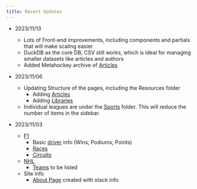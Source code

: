 ```yaml
---
title: Recent Updates
---
```


- 2023/11/13
  - Lots of Front-end improvements, including components and partials that will make scaling easier
  - DuckDB as the core DB, CSV still works, which is ideal for managing smaller datasets like articles and authors
  - Added Metahockey archive of [Articles](/resources/articles/)


- 2023/11/06
  - Updating Structure of the pages, including the Resources folder
    - Adding [Articles](/resources/articles/)
    - Adding [Libraries](/resources/libraries/)
  - Individual leagues are under the [Sports](/sports) folder. This will reduce the number of items in the sidebar.


- 2023/11/03
  - [F1](/sports/F1)
    - Basic [driver](/sports/F1/drivers) info (Wins, Podiums, Points)
    - [Races](/sports/F1/races)
    - [Circuits](/sports/F1/circuits)
  - [NHL](/sports/NHL)
    - [Teams](/sports/NHL/teams) to be listed
  - Site info
    - [About Page](/about) created with stack info

